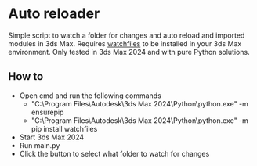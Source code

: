 # Auto reloader

Simple script to watch a folder for changes and auto reload and imported modules in 3ds Max. Requires [watchfiles](https://github.com/samuelcolvin/watchfiles) to be installed in your 3ds Max environment. Only tested in 3ds Max 2024 and with pure Python solutions.

## How to
* Open cmd and run the following commands
    * "C:\Program Files\Autodesk\3ds Max 2024\Python\python.exe" -m ensurepip
    * "C:\Program Files\Autodesk\3ds Max 2024\Python\python.exe" -m pip install watchfiles
* Start 3ds Max 2024
* Run main.py
* Click the button to select what folder to watch for changes